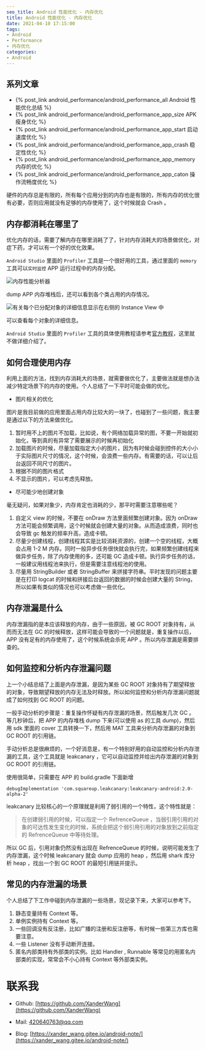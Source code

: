 ```yaml
---
seo_title: Android 性能优化 - 内存优化
title: Android 性能优化 - 内存优化
date: 2021-04-10 17:15:00
tags: 
- Android
- Performance
- 内存优化
categories: 
- Android
---
```


## 系列文章

- {% post_link android_performance/android_performance_all Android 性能优化总结 %}
- {% post_link android_performance/android_performance_app_size APK 瘦身优化 %}
- {% post_link android_performance/android_performance_app_start 启动速度优化 %}
- {% post_link android_performance/android_performance_app_crash 稳定性优化 %}
- {% post_link android_performance/android_performance_app_memory 内存的优化 %}
- {% post_link android_performance/android_performance_app_caton 操作流畅度优化 %}

硬件的内存总是有限的，所有每个应用分到的内存也是有限的，所有内存的优化很有必要，否则应用就没有足够的内存使用了，这个时候就会 Crash 。

## 内存都消耗在哪里了

优化内存的话，需要了解内存在哪里消耗了了，针对内存消耗大的场景做优化，对症下药，才可以有一个好的优化效果。

`Android Studio` 里面的 `Profiler` 工具是一个很好用的工具，通过里面的 `memory` 工具可以`实时监控` APP 运行过程中的内存分配。

![内存性能分析器](https://img.imgdb.cn/item/60742b578322e6675cac02b9.jpg)

dump APP 内存堆栈后，还可以看到各个类占用的内存情况。

![有关每个已分配对象的详细信息显示在右侧的 Instance View 中](https://img.imgdb.cn/item/60742b928322e6675cac8841.jpg)

可以查看每个对象的详细信息。

`Android Studio` 里面的 `Profiler` 工具的具体使用教程请参考[官方教程](https://developer.android.google.cn/studio/profile/memory-profiler?hl=zh-cn)，这里就不做详细介绍了。

## 如何合理使用内存

利用上面的方法，找到内存消耗大的场景，就需要做优化了，主要做法就是想办法减少特定场景下的内存的使用。个人总结了一下平时可能会做的优化。

- 图片相关的优化

图片是我目前做的应用里面占用内存比较大的一块了，也碰到了一些问题，我主要是通过以下的方法来做优化。

1. 暂时用不上的图片不加载，比如说，有个网络加载异常的图，不要一开始就初始化，等到真的有异常了需要展示的时候再初始化
2. 加载图片的时候，尽量加载指定大小的图片，因为有时候会碰到控件的大小小于实际图片尺寸的情况，这个时候，会浪费一些内存。有需要的话，可以让后台返回不同尺寸的图片。
3. 根据不同的图片格式
4. 不显示的图片，可以考虑先释放。

- 尽可能少地创建对象

毫无疑问，如果对象少，内存肯定也消耗的少，那平时需要注意哪些呢？

1. 自定义 view 的时候，不要在 onDraw 方法里面频繁创建对象。因为 onDraw 方法可能会频繁调用，这个时候就会创建大量的对象。从而造成浪费，同时也会导致 gc 触发的频率升高，造成卡顿。
2. 尽量少创建线程，创建线程其实是比较消耗资源的，创建一个空的线程，大概会占用 1-2 M 内存。同时一般异步任务很快就会执行完，如果频繁创建线程来做异步任务，除了内存使用的多，还可能 GC 造成卡顿。执行异步任务的话，一般建议用线程池来执行，但是需要注意线程池的使用。
3. 尽量用 StringBuilder 或者 StringBuffer 来拼接字符串。平时发现的问题主要是在打印 logcat 的时候和拼接后台返回的数据的时候会创建大量的 String，所以如果有类似的情况也可以考虑做一些优化。


## 内存泄漏是什么

内存泄漏指的是本应该释放的内存，由于一些原因，被 GC ROOT 对象持有，从而而无法在 GC 的时候释放，这样可能会导致的一个问题就是，重复操作以后，APP 没有足有的内存使用了，这个时候系统会杀死 APP 。所以内存泄漏是需要排查的。

## 如何监控和分析内存泄漏问题

上一个小结总结了上面是内存泄漏，是因为某些 GC ROOT 对象持有了期望释放的对象，导致期望释放的内存无法及时释放。所以如何监控和分析内存泄漏问题就成了如何找到 GC ROOT 的问题。

一般手动分析的步骤是：重复操作怀疑有内存泄漏的场景，然后触发几次 GC 。等几秒钟后，把 APP 的内存堆栈 dump 下来(可以使用 as 的工具 dump)，然后用 sdk 里面的 cover 工具转换一下，然后用 MAT 工具来分析内存泄漏的对象到 GC ROOT 的引用链。

手动分析总是很麻烦的，一个好消息是，有一个特别好用的自动监控和分析内存泄漏的工具，这个工具就是 leakcanary ，它可以自动监控并给出内存泄漏的对象到 GC ROOT 的引用链。

使用很简单，只需要在 APP  的 build.gradle 下面新增

```
debugImplementation 'com.squareup.leakcanary:leakcanary-android:2.0-alpha-2'
```

leakcanary 比较核心的一个原理就是利用了弱引用的一个特性，这个特性就是：

> 在创建弱引用的时候，可以指定一个 RefrenceQueue ，当弱引用引用的对象的可达性发生变化的时候，系统会把这个弱引用引用的对象放到之前指定的 RefrenceQueue 中等待处理。

所以 GC 后，引用对象仍然没有出现在 RefrenceQueue 的时候，说明可能发生了内存泄漏，这个时候 leakcanary 就会 dump 应用的 heap ，然后用 shark 库分析 heap ，找出一个到 GC ROOT 的最短引用链并提示。

## 常见的内存泄漏的场景

个人总结了下工作中碰到内存泄漏的一些场景，现记录下来，大家可以参考下。

1. 静态变量持有 Context 等。
2. 单例实例持有 Context 等。
3. 一些回调没有反注册，比如广播的注册和反注册等，有时候一些第三方库也需要注意。
4. 一些 Listener 没有手动断开连接。
5. 匿名内部类持有外部类的实例。比如 Handler , Runnable 等常见的用匿名内部类的实现，常常会不小心持有 Context 等外部类实例。

# 联系我

- Github: [https://github.com/XanderWang](https://github.com/XanderWang)

- Mail: <420640763@qq.com>

- Blog: [https://xander_wang.gitee.io/android-note/](https://xander_wang.gitee.io/android-note/)